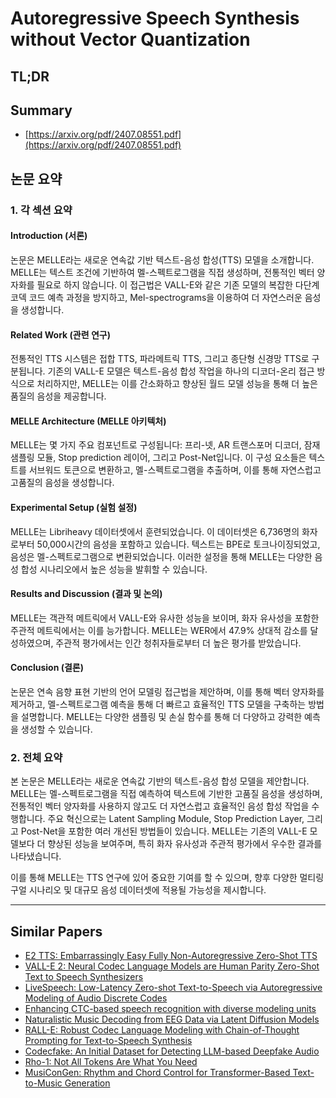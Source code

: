 # Autoregressive Speech Synthesis without Vector Quantization
## TL;DR
## Summary
- [https://arxiv.org/pdf/2407.08551.pdf](https://arxiv.org/pdf/2407.08551.pdf)

## 논문 요약

### 1. 각 섹션 요약

#### **Introduction (서론)**
논문은 MELLE라는 새로운 연속값 기반 텍스트-음성 합성(TTS) 모델을 소개합니다. MELLE는 텍스트 조건에 기반하여 멜-스펙트로그램을 직접 생성하며, 전통적인 벡터 양자화를 필요로 하지 않습니다. 이 접근법은 VALL-E와 같은 기존 모델의 복잡한 다단계 코덱 코드 예측 과정을 방지하고, Mel-spectrograms을 이용하여 더 자연스러운 음성을 생성합니다.

#### **Related Work (관련 연구)**
전통적인 TTS 시스템은 접합 TTS, 파라메트릭 TTS, 그리고 종단형 신경망 TTS로 구분됩니다. 기존의 VALL-E 모델은 텍스트-음성 합성 작업을 하나의 디코더-온리 접근 방식으로 처리하지만, MELLE는 이를 간소화하고 향상된 월드 모델 성능을 통해 더 높은 품질의 음성을 제공합니다.

#### **MELLE Architecture (MELLE 아키텍처)**
MELLE는 몇 가지 주요 컴포넌트로 구성됩니다: 프리-넷, AR 트랜스포머 디코더, 잠재 샘플링 모듈, Stop prediction 레이어, 그리고 Post-Net입니다. 이 구성 요소들은 텍스트를 서브워드 토큰으로 변환하고, 멜-스펙트로그램을 추출하며, 이를 통해 자연스럽고 고품질의 음성을 생성합니다.

#### **Experimental Setup (실험 설정)**
MELLE는 Libriheavy 데이터셋에서 훈련되었습니다. 이 데이터셋은 6,736명의 화자로부터 50,000시간의 음성을 포함하고 있습니다. 텍스트는 BPE로 토크나이징되었고, 음성은 멜-스펙트로그램으로 변환되었습니다. 이러한 설정을 통해 MELLE는 다양한 음성 합성 시나리오에서 높은 성능을 발휘할 수 있습니다.

#### **Results and Discussion (결과 및 논의)**
MELLE는 객관적 메트릭에서 VALL-E와 유사한 성능을 보이며, 화자 유사성을 포함한 주관적 메트릭에서는 이를 능가합니다. MELLE는 WER에서 47.9% 상대적 감소를 달성하였으며, 주관적 평가에서는 인간 청취자들로부터 더 높은 평가를 받았습니다.

#### **Conclusion (결론)**
논문은 연속 음향 표현 기반의 언어 모델링 접근법을 제안하며, 이를 통해 벡터 양자화를 제거하고, 멜-스펙트로그램 예측을 통해 더 빠르고 효율적인 TTS 모델을 구축하는 방법을 설명합니다. MELLE는 다양한 샘플링 및 손실 함수를 통해 더 다양하고 강력한 예측을 생성할 수 있습니다.

### 2. 전체 요약
본 논문은 MELLE라는 새로운 연속값 기반의 텍스트-음성 합성 모델을 제안합니다. MELLE는 멜-스펙트로그램을 직접 예측하여 텍스트에 기반한 고품질 음성을 생성하며, 전통적인 벡터 양자화를 사용하지 않고도 더 자연스럽고 효율적인 음성 합성 작업을 수행합니다. 주요 혁신으로는 Latent Sampling Module, Stop Prediction Layer, 그리고 Post-Net을 포함한 여러 개선된 방법들이 있습니다. MELLE는 기존의 VALL-E 모델보다 더 향상된 성능을 보여주며, 특히 화자 유사성과 주관적 평가에서 우수한 결과를 나타냈습니다. 

이를 통해 MELLE는 TTS 연구에 있어 중요한 기여를 할 수 있으며, 향후 다양한 멀티링구얼 시나리오 및 대규모 음성 데이터셋에 적용될 가능성을 제시합니다.

---

## Similar Papers
- [E2 TTS: Embarrassingly Easy Fully Non-Autoregressive Zero-Shot TTS](2406.18009.md)
- [VALL-E 2: Neural Codec Language Models are Human Parity Zero-Shot Text to Speech Synthesizers](2406.05370.md)
- [LiveSpeech: Low-Latency Zero-shot Text-to-Speech via Autoregressive Modeling of Audio Discrete Codes](2406.02897.md)
- [Enhancing CTC-based speech recognition with diverse modeling units](2406.03274.md)
- [Naturalistic Music Decoding from EEG Data via Latent Diffusion Models](2405.09062.md)
- [RALL-E: Robust Codec Language Modeling with Chain-of-Thought Prompting for Text-to-Speech Synthesis](2404.03204.md)
- [Codecfake: An Initial Dataset for Detecting LLM-based Deepfake Audio](2406.08112.md)
- [Rho-1: Not All Tokens Are What You Need](2404.07965.md)
- [MusiConGen: Rhythm and Chord Control for Transformer-Based Text-to-Music Generation](2407.15060.md)
